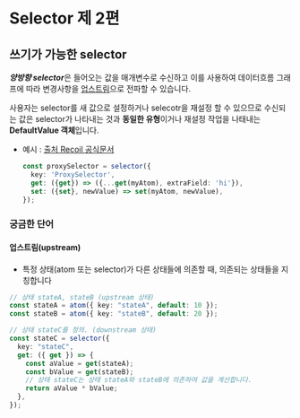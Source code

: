 # **Selector 제 2편**

## **쓰기가 가능한 selector**

***양방향 selector***은 들어오는 값을 매개변수로 수신하고 이를 사용하여 데이터흐름 그래프에 따라 변경사항을 [업스트림](#업스트림upstream)으로 전파할 수 있습니다.

사용자는 selector를 새 값으로 설정하거나 selecotr을 재설정 할 수 있으므로 수신되는 값은 selector가 나타내는 것과 **동일한 유형**이거나 재설정 작업을 나태내는 **DefaultValue 객체**입니다.

- 예시 : [출처 Recoil 공식문서](https://recoiljs.org/docs/api-reference/core/selector#writeable-selectors)

  ```typescript
  const proxySelector = selector({
    key: 'ProxySelector',
    get: ({get}) => ({...get(myAtom), extraField: 'hi'}),
    set: ({set}, newValue) => set(myAtom, newValue),
  });
  ```

### 궁금한 단어

#### 업스트림(upstream)

- 특정 상태(atom 또는 selector)가 다른 상태들에 의존할 때, 의존되는 상태들을 지칭합니다

```typescript
// 상태 stateA, stateB (upstream 상태)
const stateA = atom({ key: "stateA", default: 10 });
const stateB = atom({ key: "stateB", default: 20 });

// 상태 stateC를 정의. (downstream 상태)
const stateC = selector({
  key: "stateC",
  get: ({ get }) => {
    const aValue = get(stateA);
    const bValue = get(stateB);
    // 상태 stateC는 상태 stateA와 stateB에 의존하여 값을 계산합니다.
    return aValue * bValue;
  },
});
```
